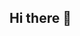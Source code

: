 ## Hi there 👋

<!--
**Sinchana0509/Sinchana0509** is a ✨ _special_ ✨ repository because its `README.md` (this file) appears on your GitHub profile.

Here are some ideas to get you started:

- 🔭 I’m currently looking for job...
- 🌱 I’m currently learning ...
- 💬 Ask me about ...
-->

